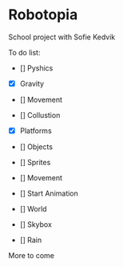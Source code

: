 # Robotopia
School project with Sofie Kedvik


To do list:

- [] Pyshics
 - [x] Gravity
 - [] Movement

- [] Collustion
 - [x] Platforms
 - [] Objects
 
- [] Sprites
 - [] Movement
 - [] Start Animation
 
- [] World
 - [] Skybox
 - [] Rain
 
 
 More to come
 







